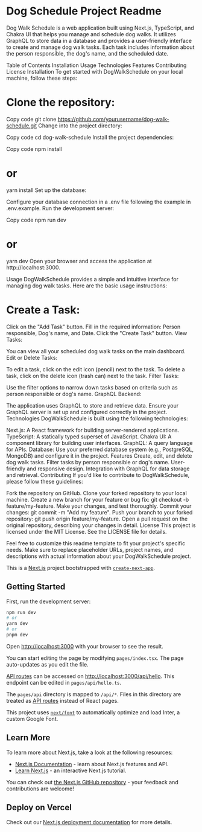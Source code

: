 # Dog Schedule Project Readme

Dog Walk Schedule is a web application built using Next.js, TypeScript, and Chakra UI that helps you manage and schedule dog walks. It utilizes GraphQL to store data in a database and provides a user-friendly interface to create and manage dog walk tasks. Each task includes information about the person responsible, the dog's name, and the scheduled date.

Table of Contents
Installation
Usage
Technologies
Features
Contributing
License
Installation
To get started with DogWalkSchedule on your local machine, follow these steps:

# Clone the repository:

Copy code
git clone https://github.com/yourusername/dog-walk-schedule.git
Change into the project directory:

Copy code
cd dog-walk-schedule
Install the project dependencies:

Copy code
npm install

# or

yarn install
Set up the database:

Configure your database connection in a .env file following the example in .env.example.
Run the development server:

Copy code
npm run dev

# or

yarn dev
Open your browser and access the application at http://localhost:3000.

Usage
DogWalkSchedule provides a simple and intuitive interface for managing dog walk tasks. Here are the basic usage instructions:

# Create a Task:

Click on the "Add Task" button.
Fill in the required information: Person responsible, Dog's name, and Date.
Click the "Create Task" button.
View Tasks:

You can view all your scheduled dog walk tasks on the main dashboard.
Edit or Delete Tasks:

To edit a task, click on the edit icon (pencil) next to the task.
To delete a task, click on the delete icon (trash can) next to the task.
Filter Tasks:

Use the filter options to narrow down tasks based on criteria such as person responsible or dog's name.
GraphQL Backend:

The application uses GraphQL to store and retrieve data. Ensure your GraphQL server is set up and configured correctly in the project.
Technologies
DogWalkSchedule is built using the following technologies:

Next.js: A React framework for building server-rendered applications.
TypeScript: A statically typed superset of JavaScript.
Chakra UI: A component library for building user interfaces.
GraphQL: A query language for APIs.
Database: Use your preferred database system (e.g., PostgreSQL, MongoDB) and configure it in the project.
Features
Create, edit, and delete dog walk tasks.
Filter tasks by person responsible or dog's name.
User-friendly and responsive design.
Integration with GraphQL for data storage and retrieval.
Contributing
If you'd like to contribute to DogWalkSchedule, please follow these guidelines:

Fork the repository on GitHub.
Clone your forked repository to your local machine.
Create a new branch for your feature or bug fix: git checkout -b feature/my-feature.
Make your changes, and test thoroughly.
Commit your changes: git commit -m "Add my feature".
Push your branch to your forked repository: git push origin feature/my-feature.
Open a pull request on the original repository, describing your changes in detail.
License
This project is licensed under the MIT License. See the LICENSE file for details.

Feel free to customize this readme template to fit your project's specific needs. Make sure to replace placeholder URLs, project names, and descriptions with actual information about your DogWalkSchedule project.

This is a [Next.js](https://nextjs.org/) project bootstrapped with [`create-next-app`](https://github.com/vercel/next.js/tree/canary/packages/create-next-app).

## Getting Started

First, run the development server:

```bash
npm run dev
# or
yarn dev
# or
pnpm dev
```

Open [http://localhost:3000](http://localhost:3000) with your browser to see the result.

You can start editing the page by modifying `pages/index.tsx`. The page auto-updates as you edit the file.

[API routes](https://nextjs.org/docs/api-routes/introduction) can be accessed on [http://localhost:3000/api/hello](http://localhost:3000/api/hello). This endpoint can be edited in `pages/api/hello.ts`.

The `pages/api` directory is mapped to `/api/*`. Files in this directory are treated as [API routes](https://nextjs.org/docs/api-routes/introduction) instead of React pages.

This project uses [`next/font`](https://nextjs.org/docs/basic-features/font-optimization) to automatically optimize and load Inter, a custom Google Font.

## Learn More

To learn more about Next.js, take a look at the following resources:

- [Next.js Documentation](https://nextjs.org/docs) - learn about Next.js features and API.
- [Learn Next.js](https://nextjs.org/learn) - an interactive Next.js tutorial.

You can check out [the Next.js GitHub repository](https://github.com/vercel/next.js/) - your feedback and contributions are welcome!

## Deploy on Vercel



Check out our [Next.js deployment documentation](https://nextjs.org/docs/deployment) for more details.
